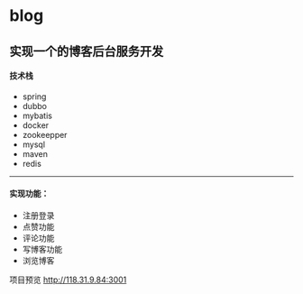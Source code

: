 # blog
## 实现一个的博客后台服务开发
#### 技术栈
- spring
- dubbo
- mybatis
- docker
- zookeepper
- mysql 
- maven 
- redis
---------------------------
#### 实现功能：
- 注册登录
- 点赞功能
- 评论功能
- 写博客功能
- 浏览博客

项目预览 http://118.31.9.84:3001


